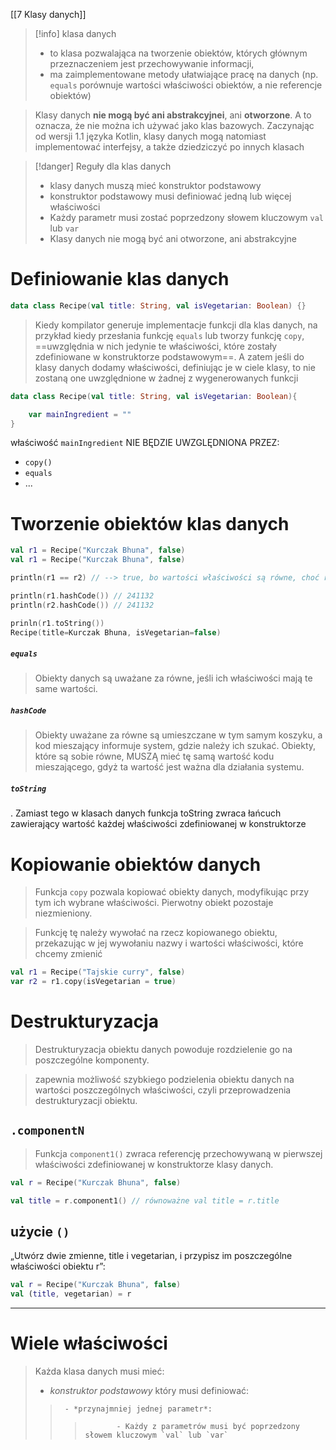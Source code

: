 [[7 Klasy danych]]

>[!info] klasa danych
>- to klasa pozwalająca na tworzenie obiektów, których głównym przeznaczeniem jest przechowywanie informacji,
>- ma zaimplementowane metody ułatwiające pracę na danych (np. `equals` porównuje wartości właściwości obiektów, a nie referencje obiektów)
>

> Klasy danych **nie mogą być ani abstrakcyjnei**, ani **otworzone**.
>  A to oznacza, że nie można ich używać jako klas bazowych. Zaczynając od wersji 1.1 języka Kotlin, klasy danych mogą natomiast implementować interfejsy, a także dziedziczyć po innych klasach

>[!danger] Reguły dla klas danych
> - klasy danych muszą mieć konstruktor podstawowy
> - konstruktor podstawowy musi definiować jedną lub więcej właściwości
> - Każdy parametr musi zostać poprzedzony słowem kluczowym `val` lub `var`
> - Klasy danych nie mogą być ani otworzone, ani abstrakcyjne


# Definiowanie klas danych
```kotlin
data class Recipe(val title: String, val isVegetarian: Boolean) {}
```

> Kiedy kompilator generuje implementacje funkcji dla klas danych, na przykład kiedy przesłania funkcję `equals` lub tworzy funkcję `copy`, ==uwzględnia w nich jedynie te właściwości, które zostały zdefiniowane w konstruktorze podstawowym==.
>  A zatem jeśli do klasy danych dodamy właściwości, definiując je w ciele klasy, to nie zostaną one uwzględnione w żadnej z wygenerowanych funkcji
```kotlin
data class Recipe(val title: String, val isVegetarian: Boolean){

	var mainIngredient = ""
}
```
właściwość `mainIngredient` NIE BĘDZIE UWZGLĘDNIONA PRZEZ:
- `copy()`
- `equals`
- ...



# Tworzenie obiektów klas danych
```kotlin
val r1 = Recipe("Kurczak Bhuna", false)
val r1 = Recipe("Kurczak Bhuna", false)

println(r1 == r2) // --> true, bo wartości właściwości są równe, choć referencje do obieków są różne

println(r1.hashCode()) // 241132
println(r2.hashCode()) // 241132

prinln(r1.toString())
Recipe(title=Kurczak Bhuna, isVegetarian=false)
```

##### `equals`
> Obiekty danych są uważane za równe, jeśli ich właściwości mają te same wartości.

##### `hashCode`
> Obiekty uważane za równe są umieszczane w tym samym koszyku, a kod mieszający informuje system, gdzie należy ich szukać. Obiekty, które są sobie równe, MUSZĄ mieć tę samą wartość kodu mieszającego, gdyż ta wartość jest ważna dla działania systemu.	

##### `toString`
. Zamiast tego w klasach danych funkcja toString zwraca łańcuch zawierający wartość każdej właściwości zdefiniowanej w konstruktorze

# Kopiowanie obiektów danych

> Funkcja `copy` pozwala kopiować obiekty danych, modyfikując przy tym ich wybrane właściwości. Pierwotny obiekt pozostaje niezmieniony.

> Funkcję tę należy wywołać na rzecz kopiowanego obiektu, przekazując w jej wywołaniu nazwy i wartości właściwości, które chcemy zmienić
```kotlin
val r1 = Recipe("Tajskie curry", false)
var r2 = r1.copy(isVegetarian = true)
```


# Destrukturyzacja

> Destrukturyzacja obiektu danych powoduje rozdzielenie go na poszczególne komponenty.

> zapewnia możliwość szybkiego podzielenia obiektu danych na wartości poszczególnych właściwości, czyli przeprowadzenia destrukturyzacji obiektu.


## `.componentN`
> Funkcja `component1()` zwraca referencję przechowywaną w pierwszej właściwości zdefiniowanej w konstruktorze klasy danych.

```kotlin
val r = Recipe("Kurczak Bhuna", false)

val title = r.component1() // równoważne val title = r.title

```

## użycie `()`
„Utwórz dwie zmienne, title i vegetarian, i przypisz im poszczególne właściwości obiektu r”:
```kotlin
val r = Recipe("Kurczak Bhuna", false)
val (title, vegetarian) = r
```


-------------

# Wiele właściwości

> Każda klasa danych musi mieć:
> 	- *konstruktor podstawowy*  który musi definiować:
>> 		- *przynajmniej jednej parametr*:
> >>			- Każdy z parametrów musi być poprzedzony słowem kluczowym `val` lub `var`



















